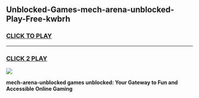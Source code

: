 
## Unblocked-Games-mech-arena-unblocked-Play-Free-kwbrh
<h3>
<a href="https://premium76.site?title=mech-arena-unblocked&ref=23A">CLICK TO PLAY</a></h3>
<hr>

<h3>
<a href="https://premium76.site?title=mech-arena-unblocked&ref=23A">CLICK 2 PLAY</a>
  
</h3>

<a href="https://premium76.site?title=mech-arena-unblocked&ref=23A"><img src="https://clearcache.store/games.png"></a>


**mech-arena-unblocked games unblocked: Your Gateway to Fun and Accessible Online Gaming**
